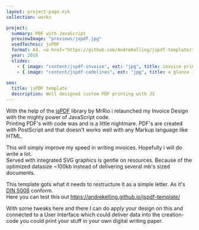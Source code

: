 ```yaml
---
layout: project-page.njk
collection: works

project:
  summary: PDF with JavaScript
  previewImage: "previews/jspdf.jpg"
  usedTechnic: jsPDF
  format: A4, <a href="https://github.com/AndreKelling/jspdf-template/" rel="nofollow noreferrer noopener" target="_blank" title="go to github">on Github</a>
  year: 2018
  slides:
    - { image: "content/jspdf-invoice", ext: "jpg", title: invoice print out one page }
    - { image: "content/jspdf-codelines", ext: "jpg", title: a glance into the code }
    
seo:
  title: jsPDF template
  description: Well designed custom PDF printing with JS
---
```

With the help of the <a href="https://github.com/MrRio/jsPDF" rel="nofollow noreferrer noopener" target="_blank" title="JavaScript Library">jsPDF</a> library by MrRio i relaunched my Invoice Design with the mighty power of JavaScript code.<br />
Printing PDF's with code was and is a little nightmare. PDF's are created with PostScript and that doesn't works well with any Markup language like HTML.

This will simply improve my speed in writing invoices. Hopefully i will do write a lot.<br />
Served with integrated SVG graphics is gentle on resources. Because of the optimized datasize ~100kb instead of delivering several mb's sized documents.

This template gots what it needs to restructure it as a simple letter. As it's <a href="https://en.wikipedia.org/wiki/DIN_5008" rel="nofollow noreferrer noopener" target="_blank" title="DIN 5008 german letter standart">DIN 5008</a> conform.<br />
Here you can test this out <a href="https://andrekelling.github.io/jspdf-template/" rel="noreferrer noopener" target="_blank" title="to github page">https://andrekelling.github.io/jspdf-template/</a>

With some tweaks here and there I can do apply your design on this and connected to a User Interface which could deliver data into the creation-code you could print your stuff in your own digital writing paper.

